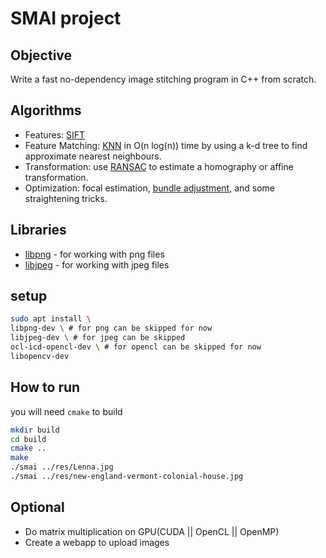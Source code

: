 # SMAI project

## Objective
Write a fast no-dependency image stitching program in C++ from scratch.

## Algorithms
+ Features: [SIFT](http://en.wikipedia.org/wiki/Scale-invariant_feature_transform)
+ Feature Matching: [KNN](https://en.wikipedia.org/wiki/K-nearest_neighbors_algorithm) in O(n log(n)) time by using a k-d tree to find approximate nearest neighbours.
+ Transformation: use [RANSAC](http://en.wikipedia.org/wiki/RANSAC) to estimate a homography or affine transformation.
+ Optimization: focal estimation, [bundle adjustment](https://en.wikipedia.org/wiki/Bundle_adjustment), and some straightening tricks.

## Libraries
+ [libpng](http://www.libpng.org/pub/png/libpng.html) - for working with png files
+ [libjpeg](http://libjpeg.sourceforge.net/) - for working with jpeg files

## setup
```bash
sudo apt install \ 
libpng-dev \ # for png can be skipped for now
libjpeg-dev \ # for jpeg can be skipped
ocl-icd-opencl-dev \ # for opencl can be skipped for now
libopencv-dev
```
## How to run
you will need `cmake` to build
```bash
mkdir build
cd build
cmake ..
make
./smai ../res/Lenna.jpg
./smai ../res/new-england-vermont-colonial-house.jpg
```

## Optional
+ Do matrix multiplication on GPU(CUDA || OpenCL || OpenMP)
+ Create a webapp to upload images
